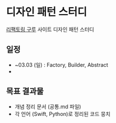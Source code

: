 # 디자인 패턴 스터디
[리팩토링 구루](https://refactoring.guru/) 사이트 디자인 패턴 스터디

## 일정
- ~03.03 (일) : Factory, Builder, Abstract
- 

## 목표 결과물
- 개념 정리 문서 (공통.md 파일)
- 각 언어 (Swift, Python)로 정리된 코드 뭉치 
